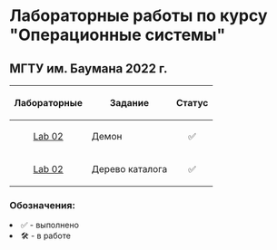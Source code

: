 # Лабораторные работы по курсу "Операционные системы"

## МГТУ им. Баумана 2022 г.

| Лабораторные  |     <p align="center">Задание    |      Статус    |
| :-------------: |-------------|:-------------:|
| [Lab 02](https://github.com/DeadlyHunter38/bmstu_sem_6_os/tree/master/lab_01)| <p align="left"> Демон<p>| ✅
| [Lab 02](https://github.com/DeadlyHunter38/bmstu_sem_6_os/tree/master/lab_02)| <p align="left"> Дерево каталога<p>| ✅

### Обозначения:


<li>✅ - выполнено

<li>🛠 - в работе
